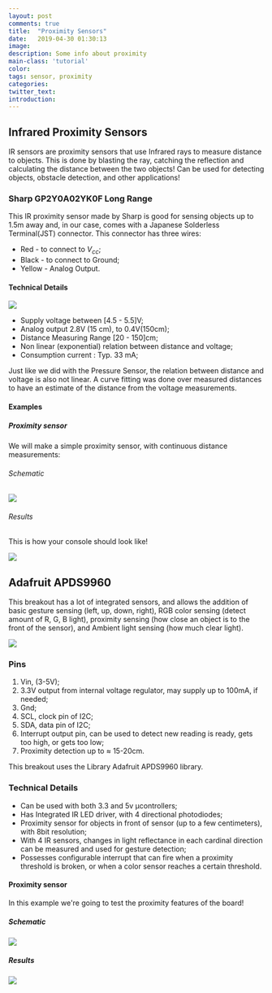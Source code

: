 ```yaml
---
layout: post
comments: true
title:  "Proximity Sensors"
date:   2019-04-30 01:30:13
image: 
description: Some info about proximity
main-class: 'tutorial'
color:
tags: sensor, proximity
categories:
twitter_text:
introduction:
---
```


## Infrared Proximity Sensors

IR sensors are proximity sensors that use  Infrared rays to  measure distance to 
objects. This is done by blasting the ray, catching the reflection and calculating 
the distance between the two objects! Can be used for detecting objects, obstacle 
detection, and other applications!

###  Sharp GP2Y0A02YK0F Long Range

This IR proximity sensor made by Sharp is good for sensing objects up to 1.5m 
away and, in our case, comes with a Japanese Solderless Terminal(JST) connector.
This connector has three wires:

* Red - to connect to $V_{cc}$;
* Black - to connect to Ground;
* Yellow - Analog Output.

#### Technical Details

![](/lab/assets/img/posts/proximity_1.png)

* Supply voltage  between [4.5 - 5.5]V;
* Analog output 2.8V (15 cm), to 0.4V(150cm);
* Distance Measuring Range [20 - 150]cm;
* Non linear (exponential) relation between distance and voltage;
* Consumption current : Typ. 33 mA;

Just like we did with the Pressure Sensor, the relation between distance and 
voltage is also not linear. A curve fitting was done over measured distances 
to have an estimate of the distance from the voltage measurements.

#### Examples

##### Proximity sensor
We will make a simple proximity sensor, with continuous distance measurements:

###### Schematic

![](/lab/assets/img/posts/proximity_2.png)
###### Results
This is how your console should look like!

![](/lab/assets/img/posts/proximity_1.gif)


## Adafruit APDS9960

This breakout has a lot of integrated sensors, and allows the addition of basic
gesture sensing (left, up, down, right), RGB color sensing (detect amount of R, 
G, B light), proximity sensing (how close an object is to the front of the 
sensor), and Ambient light sensing (how much clear light).

![](/lab/assets/img/posts/apds99603_1.png)

### Pins
1.  Vin, (3-5V);
2.  3.3V output from internal voltage regulator, may supply up to 100mA, if needed;
3.  Gnd;
4.  SCL, clock pin of I2C;
5.  SDA, data pin of I2C;
6.  Interrupt output pin, can be used to detect new reading is ready, gets too high, or gets too low;
7. Proximity detection up to ≈ 15-20cm.

This breakout uses the Library Adafruit APDS9960 library.

### Technical Details
* Can be used with both 3.3 and 5v µcontrollers;
* Has Integrated IR LED driver, with 4 directional photodiodes;
* Proximity sensor for objects in front of sensor (up to a few centimeters), with 8bit resolution;
* With 4 IR sensors, changes in light reflectance in each cardinal direction can be measured and used for gesture detection;
* Possesses configurable interrupt that can fire when a proximity threshold is broken, or when a color sensor reaches a certain threshold.

#### Proximity sensor
In this example we're going to test the proximity features of the board!

##### Schematic
![](/lab/assets/img/posts/apds99603_3.png)

##### Results
![](/lab/assets/img/posts/apds99603_1.gif)
